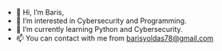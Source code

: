 - 👋 Hi, I’m Baris,
- 👀 I’m interested in Cybersecurity and Programming.
- 🌱 I’m currently learning Python and Cybersecurity.
- 📫 You can contact with me from  barisyoldas78@gmail.com

<!---
Byyoldas/Byyoldas is a ✨ special ✨ repository because its `README.md` (this file) appears on your GitHub profile.
You can click the Preview link to take a look at your changes.
--->
